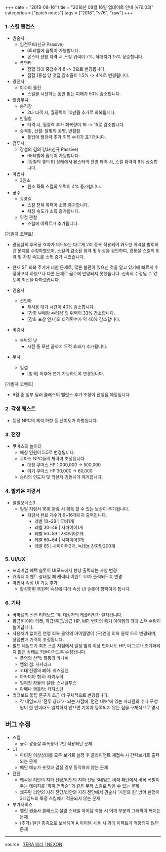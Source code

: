 +++
date = "2018-08-16"
title = "2018년 08월 16일 업데이트 안내 (v76.03)"
categories = ["patch notes"]
tags = ["2018", "v76", "raw"]
+++

### 1. 스킬 밸런스
- 권술사
  - 임전무퇴(신규 Passive)
    - 65레벨에 습득이 가능합니다.
    - 몬스터 전방 타격 시 스킬 위력이 7%, 적대치가 15% 상승합니다.
  - 폭연타
    - 점혈 최대 중첩수가 8 -> 3으로 변경됩니다.
    - 점혈 1중첩 당 맷집 감소율이 1.5% -> 4%로 변경됩니다.
- 광전사
  - 야수의 돌진
    - 스킬을 시전하는 동안 받는 피해가 50% 감소합니다.
- 월광무사
  - 승격참
    - 2타 타격 시, 월광력이 10만큼 추가로 회복됩니다.
  - 반월참
    - 타격 시, 월광력 추가 회복량이 16 -> 15로 감소합니다.
  - 승격참, 신월: 달빛의 공명, 반월참
    - 툴팁에 월광력 추가 회복 수치가 표기됩니다.
- 검투사
  - 강철의 결의 강화(신규 Passive)
    - 65레벨에 습득이 가능합니다.
    - [강철의 결의 II] 상태에서 몬스터의 전방 타격 시, 스킬 위력이 8% 상승합니다.
- 마법사
  - 3원소
    - 원소 획득 스킬의 위력이 4% 증가합니다.
- 궁수
  - 광풍살
    - 스킬 전체 위력이 소폭 증가합니다.
    - 차징 속도가 소폭 증가합니다.
  - 약점 관찰
    - 스킬에 이펙트가 추가됩니다.

[개발자 코멘트]
- 광풍살의 후폭풍 효과가 의도와는 다르게 2회 중복 적용되어 과도한 위력을 발휘하던 문제를 수정하였으며, 스킬의 감소된 위력 및 위상을 감안하여, 광풍살 스킬의 위력 및 차징 속도를 소폭 증가 시켰습니다.
- 현재 ST 회복 주기에 대한 문제로, 많은 불편이 있으신 것을 알고 있기에 빠르게 수정하고자 하였으나 다른 문제로 금주에 반영되지 못했습니다. 신속히 수정될 수 있도록 최선을 다하겠습니다.

- 인술사
  - 선인화
    - 재사용 대기 시간이 40% 감소합니다.
    - [강화 부메랑 수리검]의 위력이 33% 감소합니다.
    - [강화 표창 연사]의 타격횟수가 약 40% 감소합니다.
- 비검사
  - 속박의 낫
    - 시전 중 모션 끝까지 무적 효과가 추가됩니다.
- 무사
  - 일섬
    - [참격] 이후에 연계 가능하도록 변경됩니다.

[개발자 코멘트]
- 9월 중 일부 딜러 클래스의 밸런스 추가 조정이 진행될 예정입니다.

### 2. 각성 퀘스트
- 등장 NPC의 체력 하향 등 난이도가 하향됩니다.

### 3. 전장
- 쿠마스의 놀이터
  - 매칭 인원이 5:5로 변경됩니다.
  - 쿠마스 NPC들의 체력이 조정됩니다.
    - 대장 쿠마스 HP 1,000,000 -> 500,000
    - 아기 쿠마스 HP 30,000 -> 60,000
  - 승리의 인도자 및 학살자 경험치가 제거됩니다.

### 4. 발키온 지령서
- 일일보너스3
  - 일일 지령서 16회 완료 시 획득 할 수 있는 보상이 추가됩니다.
    - 지령서 완료 개수가 9~16개까지 출력됩니다.
      - 레벨 10~29 | 루비1개
      - 레벨 30~49 | 사파이어1개
      - 레벨 50~59 | 사파이어2개
      - 레벨 60~64 | 사파이어3개
      - 레벨 65 | 사파이어3개, 녹테늄 강화탄200개

### 5. UI/UX
- 프리미엄 혜택 슬롯이 UI모드에서 항상 출력되는 사양 변경
- 캐릭터 이벤트 상태일 때 캐릭터 이벤트 UI가 출력되도록 변경
- 마법사 속성 UI 기능 추가
  - 활성화된 복원력 속성에 따라 속성 UI 슬롯이 깜빡이게 됩니다.

### 6. 기타
- 바하르의 신전 리더보드 1위 대상자의 레플리카가 설치됩니다.
- 황금/다이아 티켓, 하급/중급/상급 HP, MP, 변화의 증거 아이템의 최대 스택 수량이 늘어납니다.
- 사용처가 없어진 연맹 회복 물약의 아이템명이 (구)연맹 회복 물약 으로 변경되며, 상점판매 가격이 조정됩니다.
- 필드 네임드가 최초 스폰 지점에서 일정 범위 이상 벗어나도 HP, 어그로가 초기화되지 않은 상태로 되돌아가도록 수정됩니다.
  - 폭염의 산맥: 폭풍의 카나쉬
  - 뱀의 섬: 사샤라크
  - 고대 전쟁의 폐허: 퀘스겔렌
  - 아카디아 협곡: 라키누아
  - 잊혀진 자들의 설원: 스내글투스
  - 아메나 콰틀라: 카자스탄
- 리더보드 툴팁 문구가 조금 더 구체적으로 변경됩니다.
  - 각 네임드가 '전투 상태'가 되는 시점에 '던전 내부'에 있는 파티원의 수나 구성원이 한 번이라도 일치하지 않으면 기록이 등록되지 않는 점을 구체적으로 명시

## 버그 수정

- 스킬
  - 궁수 광풍살 후폭풍이 2번 적용되던 문제
- UI
  - 파티원 이상상태를 모두 보기로 설정 후 클라이언트 재접속 시 간략보기로 출력되는 문제
  - 메인 메뉴가 숏컷과 겹칠 경우 동작하지 않는 문제
- 던전
  - 왜곡된 리안의 지하 전당/리안의 지하 전당 3네임드 비석 패턴에서 비석 폭발이 주는 데미지를 '회피 연막술' 과 같은 무적 스킬로 막을 수 있는 문제
  - 왜곡된 리안의 지하 전당/리안의 지하 전당에서 권술사 '거인의 힘' 방어 판정이 3네임드의 특정 스킬에서 적용되지 않는 문제
- 부가서비스
  - 엘린 권술사 클래스로 설빔 스타일 아이템 착용 시 어깨 부분의 그래픽이 깨지는 문제
  - (추가) 엘린 종족으로 보석헤어 A 아이템 사용 시 귀에 이펙트가 적용되지 않던 문제

----

source : [TERA 테라 | NEXON](http://tera.nexon.com/news/update/view.aspx?n4articlesn=352)
